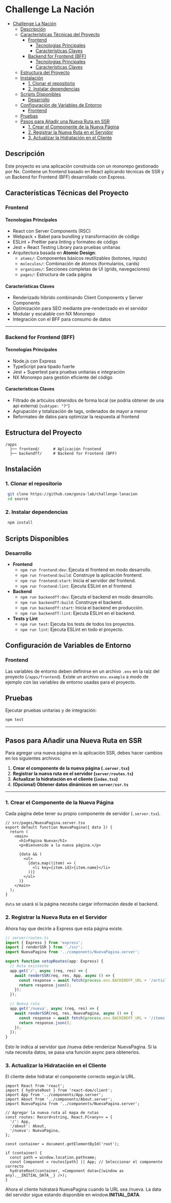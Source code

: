 # Challenge La Nación

- [Challenge La Nación](#challenge-la-nación)
	- [Descripción](#descripción)
	- [Características Técnicas del Proyecto](#características-técnicas-del-proyecto)
		- [Frontend](#frontend)
			- [Tecnologías Principales](#tecnologías-principales)
			- [Características Claves](#características-claves)
		- [Backend for Frontend (BFF)](#backend-for-frontend-bff)
			- [Tecnologías Principales](#tecnologías-principales-1)
			- [Características Claves](#características-claves-1)
	- [Estructura del Proyecto](#estructura-del-proyecto)
	- [Instalación](#instalación)
		- [1. Clonar el repositorio](#1-clonar-el-repositorio)
		- [2. Instalar dependencias](#2-instalar-dependencias)
	- [Scripts Disponibles](#scripts-disponibles)
		- [Desarrollo](#desarrollo)
	- [Configuración de Variables de Entorno](#configuración-de-variables-de-entorno)
		- [Frontend](#frontend-1)
	- [Pruebas](#pruebas)
	- [Pasos para Añadir una Nueva Ruta en SSR](#pasos-para-añadir-una-nueva-ruta-en-ssr)
		- [1. Crear el Componente de la Nueva Página](#1-crear-el-componente-de-la-nueva-página)
		- [2. Registrar la Nueva Ruta en el Servidor](#2-registrar-la-nueva-ruta-en-el-servidor)
		- [3. Actualizar la Hidratación en el Cliente](#3-actualizar-la-hidratación-en-el-cliente)


## Descripción
Este proyecto es una aplicación construida con un monorepo gestionado por Nx. Contiene un frontend basado en React aplicando técnicas de SSR y un Backend for Frontend (BFF) desarrollado con Express.

## Características Técnicas del Proyecto

### Frontend
#### Tecnologías Principales
- React con Server Components (RSC)
- Webpack + Babel para bundling y transformación de código
- ESLint + Prettier para linting y formateo de código
- Jest + React Testing Library para pruebas unitarias
- Arquitectura basada en **Atomic Design**:
  - `atoms/`: Componentes básicos reutilizables (botones, inputs)
  - `molecules/`: Combinación de átomos (formularios, cards)
  - `organisms/`: Secciones completas de UI (grids, navegaciones)
  - `pages/`: Estructura de cada página

#### Características Claves
- Renderizado híbrido combinando Client Components y Server Components
- Optimización para SEO mediante pre-renderizado en el servidor
- Modular y escalable con NX Monorepo
- Integración con el BFF para consumo de datos

---

### Backend for Frontend (BFF)
#### Tecnologías Principales
- Node.js con Express
- TypeScript para tipado fuerte
- Jest + Supertest para pruebas unitarias e integración
- NX Monorepo para gestión eficiente del código

#### Características Claves
- Filtrado de artículos obtenidos de forma local (se podría obtener de una api externa) (`subtype: "7"`)
- Agrupación y totalización de tags, ordenados de mayor a menor
- Reformateo de datos para optimizar la respuesta al frontend

## Estructura del Proyecto
```
/apps
  ├── frontend/      # Aplicación frontend
  ├── backendff/     # Backend for Frontend (BFF)
```

## Instalación
### 1. Clonar el repositorio
```sh
 git clone https://github.com/gonza-lab/challenge-lanacion
 cd source
```

### 2. Instalar dependencias
```sh
 npm install
```

## Scripts Disponibles
### Desarrollo
- **Frontend**
  - `npm run frontend:dev`: Ejecuta el frontend en modo desarrollo.
  - `npm run frontend:build`: Construye la aplicación frontend.
  - `npm run frontend:start`: Inicia el servidor del frontend.
  - `npm run frontend:lint`: Ejecuta ESLint en el frontend.
- **Backend**
  - `npm run backendff:dev`: Ejecuta el backend en modo desarrollo.
  - `npm run backendff:build`: Construye el backend.
  - `npm run backendff:start`: Inicia el backend en producción.
  - `npm run backendff:lint`: Ejecuta ESLint en el backend.
- **Tests y Lint**
	- `npm run test`: Ejecuta los tests de todos los proyectos.
  - `npm run lint`: Ejecuta ESLint en todo el proyecto.

## Configuración de Variables de Entorno 
### Frontend
Las variables de entorno deben definirse en un archivo `.env` en la raíz del proyecto (`/apps/frontend`). Existe un archivo `env.example` a modo de ejemplo con las variables de entorno usadas para el proyecto.

## Pruebas
Ejecutar pruebas unitarias y de integración:
```sh
npm test
```
---

## Pasos para Añadir una Nueva Ruta en SSR

Para agregar una nueva página en la aplicación SSR, debes hacer cambios en los siguientes archivos:

1. **Crear el componente de la nueva página (`.server.tsx`)**  
2. **Registrar la nueva ruta en el servidor (`server/routes.ts`)**  
3. **Actualizar la hidratación en el cliente (`index.tsx`)**  
4. **(Opcional) Obtener datos dinámicos en `server/ssr.ts`**  

---

### 1. Crear el Componente de la Nueva Página

Cada página debe tener su propio componente de servidor (`.server.tsx`).

```tsx
// src/pages/NuevaPagina.server.tsx
export default function NuevaPagina({ data }) {
  return (
    <main>
      <h1>Página Nueva</h1>
      <p>Bienvenido a la nueva página.</p>

      {data && (
        <ul>
          {data.map((item) => (
            <li key={item.id}>{item.name}</li>
          ))}
        </ul>
      )}
    </main>
  );
}
```

`data` se usará si la página necesita cargar información desde el backend.

### 2. Registrar la Nueva Ruta en el Servidor

Ahora hay que decirle a Express que esta página existe.

```ts
// server/routes.ts
import { Express } from 'express';
import { renderSSR } from './ssr';
import NuevaPagina from '../components/NuevaPagina.server';

export function setupRoutes(app: Express) {
  // Ruta existente
  app.get('/', async (req, res) => {
    await renderSSR(req, res, App, async () => {
      const response = await fetch(process.env.BACKENDFF_URL + '/articles');
      return response.json();
    });
  });

  // Nueva ruta
  app.get('/nueva', async (req, res) => {
    await renderSSR(req, res, NuevaPagina, async () => {
      const response = await fetch(process.env.BACKENDFF_URL + '/items');
      return response.json();
    });
  });
}

```

Esto le indica al servidor que /nueva debe renderizar NuevaPagina.
Si la ruta necesita datos, se pasa una función async para obtenerlos.

### 3. Actualizar la Hidratación en el Cliente

El cliente debe hidratar el componente correcto según la URL.

```tsx
import React from 'react';
import { hydrateRoot } from 'react-dom/client';
import App from '../components/App.server';
import About from '../components/About.server';
import NuevaPagina from '../components/NuevaPagina.server';

// Agregar la nueva ruta al mapa de rutas
const routes: Record<string, React.FC<any>> = {
  '/': App,
  '/about': About,
  '/nueva': NuevaPagina,
};

const container = document.getElementById('root');

if (container) {
  const path = window.location.pathname;
  const Component = routes[path] || App; // Seleccionar el componente correcto
  hydrateRoot(container, <Component data={(window as any).__INITIAL_DATA__} />);
}

```
Ahora el cliente hidratará NuevaPagina cuando la URL sea /nueva.
La data del servidor sigue estando disponible en window.__INITIAL_DATA__.
